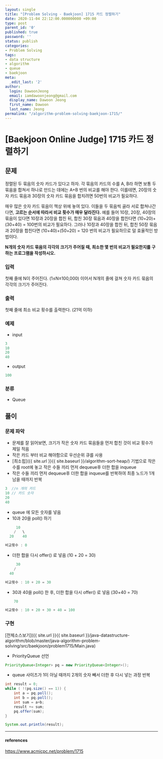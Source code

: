 ```yaml
---
layout: single
title: "[Problem Solving - Baekjoon] 1715 카드 정렬하기"
date: 2020-11-04 22:12:00.000000000 +09:00
type: post
parent_id: '0'
published: true
password: ''
status: publish
categories:
- Problem Solving
tags:
- data structure
- algorithm
- queue
- baekjoon
meta:
  _edit_last: '2'
author:
  login: DawoonJeong
  email: iamdawoonjeong@gmail.com
  display_name: Dawoon Jeong
  first_name: Dawoon
  last_name: Jeong
permalink: "/algorithm-problem-solving-baekjoon-1715/"
---
```

# [Baekjoon Online Judge] 1715 카드 정렬하기

## 문제
정렬된 두 묶음의 숫자 카드가 있다고 하자. 각 묶음의 카드의 수를 A, B라 하면 보통 두 묶음을 합쳐서 하나로 만드는 데에는 A+B 번의 비교를 해야 한다. 이를테면, 20장의 숫자 카드 묶음과 30장의 숫자 카드 묶음을 합치려면 50번의 비교가 필요하다.

매우 많은 숫자 카드 묶음이 책상 위에 놓여 있다. 이들을 두 묶음씩 골라 서로 합쳐나간다면, **고르는 순서에 따라서 비교 횟수가 매우 달라진다.** 예를 들어 10장, 20장, 40장의 묶음이 있다면 10장과 20장을 합친 뒤, 합친 30장 묶음과 40장을 합친다면 (10+20)+(30+40) = 100번의 비교가 필요하다. 그러나 10장과 40장을 합친 뒤, 합친 50장 묶음과 20장을 합친다면 (10+40)+(50+20) = 120 번의 비교가 필요하므로 덜 효율적인 방법이다.

**N개의 숫자 카드 묶음의 각각의 크기가 주어질 때, 최소한 몇 번의 비교가 필요한지를 구하는 프로그램을 작성하시오.**

### 입력
첫째 줄에 N이 주어진다. (1≤N≤100,000) 이어서 N개의 줄에 걸쳐 숫자 카드 묶음의 각각의 크기가 주어진다.

### 출력
첫째 줄에 최소 비교 횟수를 출력한다. (21억 이하)

### 예제
- input

```java
3
10
20
40
```

- output

```java
100
```

### 분류
- Queue

## 풀이

### 문제 파악
- 문제를 잘 읽어보면, 크기가 작은 숫자 카드 묶음들을 먼저 합친 것이 비교 횟수가 제일 적음
- 작은 카드 부터 비교 해야함으로 우선순위 큐를 사용
- [최소힙]({{ site.url }}{{ site.baseurl }}/algorithm-sort-heap/) 기법으로 작은 수를 root에 놓고 작은 수들 끼리 먼저 dequeue후 더한 합을 inqueue
- 작은 수들 끼리 먼저 dequeue후 더한 합을 inqueue를 반복하여 최종 노드가 1개 남을 때까지 반복

```java
3  //n 개의 카드
10 // 카드 숫자
20
40
```



- queue 에 모든 숫자를 넣음
- 10과 20을 poll() 하기

```java
     10
    /   \
  20    40

비교횟수 : 0
```

- 더한 합을 다시 offer() 로 넣음 (10 + 20 = 30)

```java
     30
    /   
  40

비교횟수 : 10 + 20 = 30  
```

- 30과 40을 poll() 한 후, 더한 합을 다시 offer() 로 넣음 (30+40 = 70)

```java
    70

비교횟수 : 10 + 20 + 30 + 40 = 100
```


### 구현

[전체소스보기]({{ site.url }}{{ site.baseurl }}/java-datastructure-algorithm/blob/master/java-algorithm-problem-solving/src/baekjoon/problem1715/Main.java)

- PriorityQueue 선언

```java
PriorityQueue<Integer> pq = new PriorityQueue<Integer>();
```

- queue 사이즈가 1이 아닐 때까지 2개의 숫자 빼서 더한 후 다시 넣는 과정 반복

```java  
int result = 0;
while ( !(pq.size() == 1)) {
    int a = pq.poll();
    int b = pq.poll();
    int sum = a+b;
    result += sum;
    pq.offer(sum);
}

System.out.println(result);
```

---

#### references
<https://www.acmicpc.net/problem/1715>

